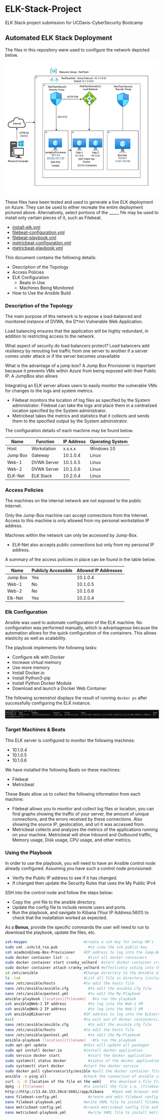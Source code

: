 # ELK-Stack-Project
ELK Stack project submission for  UCDavis-CyberSecurity Bootcamp 

## Automated ELK Stack Deployment

The files in this repository were used to configure the network depicted below.

![](Pictures/ELK_Diagram.png)

These files have been tested and used to generate a live ELK deployment on Azure. They can be used to either recreate the entire deployment pictured above. Alternatively, select portions of the _____ file may be used to install only certain pieces of it, such as Filebeat.

  - [install-elk.yml](Scripts/install-elk.yml)
  - [filebeat-configuration.yml](Scripts/filebeat-configuration.yml)
  - [filebeat-playbook.yml](Scripts/filebeat-playbook.yml)
  - [metricbeat-configuration.yml](Scripts/metricbeat-configuration.yml)
  - [metricbeat-playbook.yml](Scripts/metricbeat-playbook.yml)

This document contains the following details:
- Description of the Topology
- Access Policies
- ELK Configuration
  - Beats in Use
  - Machines Being Monitored
- How to Use the Ansible Build


### Description of the Topology

The main purpose of this network is to expose a load-balanced and monitored instance of DVWA, the D*mn Vulnerable Web Application.

Load balancing ensures that the application will be highly redundant, in addition to restricting access to the network.

What aspect of security do load balancers protect? 
Load balancers add resiliency by rerouting live traffic from one server to another if a server comes under attack or if the server becomes unavailable 

What is the advantage of a jump box?
A Jump Box Provisioner is important because it prevents VMs within Azure from being exposed with their Public IP. A JumpBox also allows 


Integrating an ELK server allows users to easily monitor the vulnerable VMs for changes to the logs and system metrics.
- Filebeat monitors the location of log files as specified by the System administrator. Filebeat can take the logs and place them in a centralized location specified by the System administrator.
- Metricbeat takes the metrics and statistics that it collects and sends them to the specified output by the System administrator. 

The configuration details of each machine may be found below.

| Name     | Function     | IP Address | Operating System |
|----------|--------------|------------|------------------|
| Host     | Workstation  | x.x.x.x    | Windows 10       |
| Jump Box | Gateway 	    | 10.1.0.4   | Linux            |
| Web-1    | DVWA Server  | 10.1.0.5   | Linux            |
| Web-2    | DVWA Server  | 10.1.0.6   | Linux            |
| ELK-Net  | ELK Stack    | 10.2.0.4   | Linux            |

### Access Policies

The machines on the internal network are not exposed to the public Internet. 

Only the Jump-Box machine can accept connections from the Internet. Access to this machine is only allowed from my personal workstation IP address.

Machines within the network can only be accessed by Jump-Box.
- ELK-Net also accepts public connections but only from my personal IP address.

A summary of the access policies in place can be found in the table below.

| Name     | Publicly Accessible | Allowed IP Addresses |
|----------|---------------------|----------------------|
| Jump Box | Yes                 | 10.1.0.4             |
| Web-1    | No                  | 10.1.0.5             |
| Web-2    | No                  | 10.1.0.6             |
| Elk-Net  | Yes                 | 10.2.0.4             |



### Elk Configuration

Ansible was used to automate configuration of the ELK machine. No configuration was performed manually, which is advantageous because the automation allows for the quick configuration of the containers. This allows elasticity as well as scalability. 

The playbook implements the following tasks:
- Configure elk with Docker
- Increase virtual memory
- Use more memory
- Install Docker.io
- Install Python3-pip
- Install Python Docker Module
- Download and launch a Docker Web Container


The following screenshot displays the result of running `docker ps` after successfully configuring the ELK instance.

![](Pictures/docker_ps_output_ELKserver.png)

### Target Machines & Beats
This ELK server is configured to monitor the following machines:
- 10.1.0.4
- 10.1.0.5
- 10.1.0.6

We have installed the following Beats on these machines:
- Filebeat
- Metricbeat

These Beats allow us to collect the following information from each machine:
- Filebeat allows you to monitor and collect log files or location, you can find graphs showing the traffic of your server, the amount of unique connections, and the errors received by these connections. Also showing the source IP, geolocation, and url it was accessed from.
- Metricbeat collects and analyzes the metrics of the applications running on your machine. Metricbeat will show Inbound and Outbound traffic, Memory usage, Disk usage, CPU usage, and other metrics.

### Using the Playbook
In order to use the playbook, you will need to have an Ansible control node already configured. Assuming you have such a control node provisioned:
- Verify the Public IP address to see if it has changed.
- If changed then update the Security Rules that uses the My Public IPv4 

SSH into the control node and follow the steps below:
- Copy the .yml file to the ansible directory.
- Update the config file to include remote users and ports.
- Run the playbook, and navigate to Kibana (Your IP Address:5601) to check that the installation worked as expected.

As a **Bonus**, provide the specific commands the user will need to run to download the playbook, update the files, etc.
~~~sh
ssh-keygen                          #create a ssh key for setup VM's
sudo cat .ssh/id_rsa.pub	          #to view the ssh public key
ssh azadmin@Jump-Box-Provisioner    #IP address	to log into the Jump-Box-Provisioner
sudo docker container list -a	      #list all docker containers
sudo docker container start cranky_volhard	#start docker container cranky_volhard
sudo docker container attach cranky_volhard	#effectively sshing into the cranky_volhard container
cd /etc/ansible	                    #Change directory to the Ansible directory
ls -laA	                            #List all file in directory (including hidden)
nano /etc/ansible/hosts	            #to edit the hosts file
nano /etc/ansible/ansible.cfg	      #to edit the ansible.cfg file
nano /etc/ansible/pentest.yml	      #to edit the My-Playbook
ansible-playbook [location][filename]	#to run the playbook
ssh ansible@Web-1 IP address	      #to log into the Web-1 VM
ssh ansible@Web-2 IP address	      #to log into the Web-2 VM
ssh ansible@ELKserver               #IP address	to log into the ELKserver VM
exit                              	#to exit out of docker containers/Jump-Box-Provisioners
nano /etc/ansible/ansible.cfg	      #to edit the ansible.cfg file
nano /etc/ansible/hosts	            #to edit the hosts file
nano /etc/ansible/pentest.yml	      #to edit the My-Playbook
ansible-playbook [location][filename]	#to run the playbook
sudo apt-get update	                #this will update all packages
sudo apt install docker.io	        #install docker application
sudo service docker start	          #start the docker application
sudo systemctl status docker	      #status of the docker application
sudo systemctl start docker	        #start the docker service
sudo docker pull cyberxsecurity/ansible	#pull the docker container file
ansible -m ping all	                #check the connection of ansible containers
curl -L -O [location of the file on the web]	#to download a file from the web
dpkg -i [filename]	                #to install the file i.e. (filebeat & metricbeat)
http://http://13.64.153.58cd:5601//app/kibana	 #Open web browser and navigate to Kibana Logs
nano filebeat-config.yml	          #create and edit filebeat config file
nano filebeat-playbook.yml	        #write YAML file to install filebeat on webservers
nano metricbeat-config.yml	        #create metricbeat config file and edit it
nano metricbeat-playbook.yml	      #write YAML file to install metricbeat on webservers
~~~
